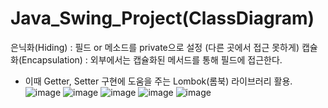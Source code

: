 # Java_Swing_Project(ClassDiagram)
은닉화(Hiding) : 필드 or 메소드를 private으로 설정 (다른 곳에서 접근 못하게)
캡슐화(Encapsulation) : 외부에서는 캡슐화된 메서드를 통해 필드에 접근한다.
  * 이때 Getter, Setter 구현에 도움을 주는 Lombok(롬북) 라이브러리 활용.
![image](https://user-images.githubusercontent.com/114078953/211556654-fd390e26-ea36-4003-8685-597148375361.png)
![image](https://user-images.githubusercontent.com/114078953/211556668-56f018f0-867d-4836-9208-fda6cf0fc151.png)
![image](https://user-images.githubusercontent.com/114078953/211556677-93fbfc1b-660e-4402-8eb0-191e19145580.png)
![image](https://user-images.githubusercontent.com/114078953/211556686-1f6d28eb-8a5a-47ee-90db-9e66f9890466.png)
![image](https://user-images.githubusercontent.com/114078953/211556695-ba142af0-c370-439d-b2ab-eebd9dad244e.png)
